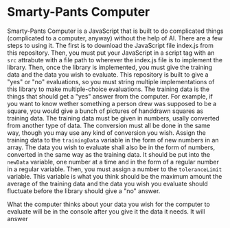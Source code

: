 # Smarty-Pants Computer
Smarty-Pants Computer is a JavaScript that is built to do complicated things (complicated to a computer, anyway) without the help of 
AI. There are a few steps to using it. The first is to download the JavaScript file index.js from this repository. Then, you must put your 
JavaScript in a script tag with an `src` attrabute with a file path to wherever the index.js file is to implement the library. Then, once 
the library is implemented, you must give the training data and the data you wish to evaluate. This repository is built to give a "yes" or 
"no" evaluations, so you must string multiple implementations of this library to make multiple-choice evaluations. The training data is 
the things that should get a "yes" answer from the computer. For example, if you want to know wether something a person drew was supposed 
to be a square, you would give a bunch of pictures of handdrawn squares as training data. The training data must be given in numbers, 
usally converted from another type of data. The conversion must all be done in the same way, though you may use any kind of conversion you 
wish. Assign the training data to the `trainingData` variable in the form of new numbers in an array. The data you wish 
to evaluate shall also be in the form of numbers, converted in the same way as the training data. It should be put into the `newData` 
variable, one number at a time and in the form of a regular number in a regular variable. Then, you must assign a number to the 
`toleranceLimit` variable. This variable is what you think should be the maximum amount the average of the training data and the data you 
wish you evaluate should fluctuate before the library should give a "no" answer.

What the computer thinks about your data you wish for the computer to evaluate will be in the console after you give it the data it needs. 
It will answer 
